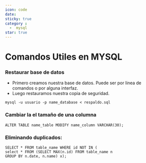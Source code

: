 ```yaml
---
icon: code
date: 
sticky: true
category :
  -  mysql
star: true
---
```

# Comandos Utiles en MYSQL

### Restaurar base de datos
+ Primero creamos nuestra base de datos. Puede ser por linea de comandos o por alguna interfaz.
+ Luego restauramos nuestra copia de seguridad.
```mysql
mysql -u usuario -p name_database < respaldo.sql
```
### Cambiar la el tamaño de una columna
```
ALTER TABLE name_table MODIFY name_column VARCHAR(30);
```

### Eliminando duplicados:
```
SELECT * FROM table_name WHERE id NOT IN (
select * FROM (SELECT MAX(n.id) FROM table_name n
GROUP BY n.date, n.name) x);
```